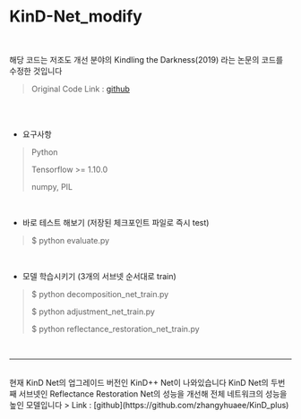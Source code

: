 # KinD-Net_modify
<br>

해당 코드는 저조도 개선 분야의 Kindling the Darkness(2019) 라는 논문의 코드를 수정한 것입니다 <br>
> Original Code Link : [github](https://github.com/zhangyhuaee/KinD)

<br><br>

* 요구사항
> Python
>
> Tensorflow >= 1.10.0
>
> numpy, PIL
<br>

* 바로 테스트 해보기 (저장된 체크포인트 파일로 즉시 test)
> $ python evaluate.py
<br>

* 모델 학습시키기 (3개의 서브넷 순서대로 train)
> $ python decomposition_net_train.py
> 
> $ python adjustment_net_train.py
> 
> $ python reflectance_restoration_net_train.py
<br>

---- 
<br>
현재 KinD Net의 업그레이드 버전인 KinD++ Net이 나와있습니다
KinD Net의 두번째 서브넷인 Reflectance Restoration Net의 성능을 개선해 전체 네트워크의 성능을 높인 모델입니다 
> Link : [github](https://github.com/zhangyhuaee/KinD_plus) 
<br>
